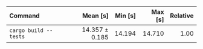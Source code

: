 | Command | Mean [s] | Min [s] | Max [s] | Relative |
|:---|---:|---:|---:|---:|
| `cargo build --tests` | 14.357 ± 0.185 | 14.194 | 14.710 | 1.00 |

